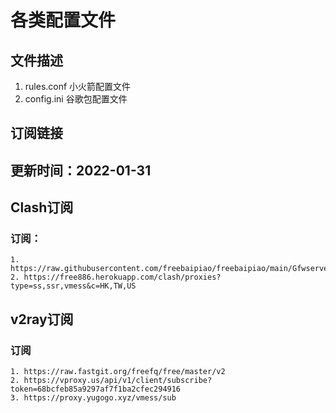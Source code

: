 # 各类配置文件
## 文件描述
1. rules.conf   小火箭配置文件
2. config.ini   谷歌包配置文件


## 订阅链接
## 更新时间：2022-01-31
## Clash订阅
### 订阅：
    1. https://raw.githubusercontent.com/freebaipiao/freebaipiao/main/GfwserveClash.yaml
    2. https://free886.herokuapp.com/clash/proxies?type=ss,ssr,vmess&c=HK,TW,US

## v2ray订阅
### 订阅
    1. https://raw.fastgit.org/freefq/free/master/v2
    2. https://vproxy.us/api/v1/client/subscribe?token=68bcfeb85a9297af7f1ba2cfec294916
    3. https://proxy.yugogo.xyz/vmess/sub
